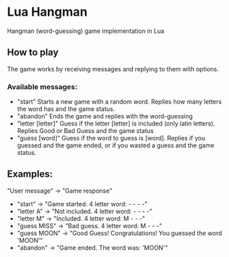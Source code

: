 # Lua Hangman

Hangman (word-guessing) game implementation in Lua

## How to play

The game works by receiving messages and replying to them with options.

### Available messages:

- "start" Starts a new game with a random word. Replies how many letters the word has and the game status.
- "abandon" Ends the game and replies with the word-guessing
- "letter [letter]" Guess if the letter [letter] is included (only latin letters). Replies Good or Bad Guess and the game status
- "guess [word]" Guess if the word to guess is [word]. Replies if you guessed and the game ended, or if you wasted a guess and the game status.

## Examples:

"User message" -> "Game response"

- "start" -> "Game started. 4 letter word: - - - -"
- "letter A" -> "Not included. 4 letter word: - - - -"
- "letter M" -> "Included. 4 letter word: M - - -"
- "guess MISS" -> "Bad guess. 4 letter word: M - - -"
- "guess MOON" -> "Good Guess! Congratulations! You guessed the word 'MOON'"
- "abandon" -> "Game ended. The word was: 'MOON'"
